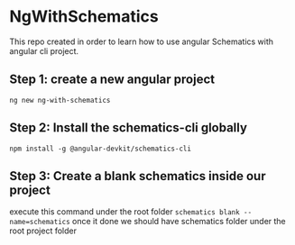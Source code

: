 # NgWithSchematics
This repo created in order to learn how to use angular Schematics with angular cli project.

## Step 1: create a new angular project
`ng new ng-with-schematics`

## Step 2: Install the schematics-cli globally 
`npm install -g @angular-devkit/schematics-cli`

## Step 3: Create a blank schematics inside our project
execute this command under the root folder 
`schematics blank --name=schematics`
once it done we should have schematics folder under the root project folder 
